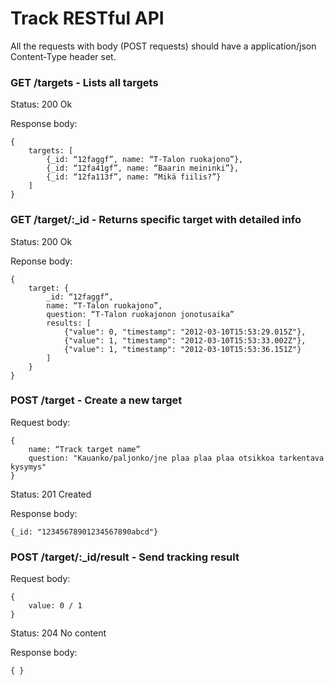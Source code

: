 # Track RESTful API

All the requests with body (POST requests) should have a application/json Content-Type header set.

### GET /targets - Lists all targets

Status: 200 Ok

Response body:

	{
		targets: [
			{_id: “12faggf”, name: “T-Talon ruokajono”},
			{_id: “12fa41gf”, name: “Baarin meininki”},
			{_id: “12fa113f”, name: “Mikä fiilis?”}
		]
	}
  

### GET /target/:_id - Returns specific target with detailed info

Status: 200 Ok

Reponse body:

	{
		target: {
			_id: “12faggf”,
			name: “T-Talon ruokajono”,
			question: “T-Talon ruokajonon jonotusaika”
			results: [
			    {"value": 0, "timestamp": "2012-03-10T15:53:29.015Z"},
			    {"value": 1, "timestamp": "2012-03-10T15:53:33.002Z"},
			    {"value": 1, "timestamp": "2012-03-10T15:53:36.151Z"}
			]
		}
	}

### POST /target - Create a new target

Request body:

	{
		name: “Track target name”
		question: "Kauanko/paljonko/jne plaa plaa plaa otsikkoa tarkentava kysymys"
	}
	
Status: 201 Created

Response body: 

	{_id: "12345678901234567890abcd"}

### POST /target/:_id/result - Send tracking result

Request body:

    {
        value: 0 / 1
    }

Status: 204 No content

Response body:

    { }